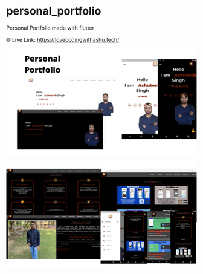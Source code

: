 # personal_portfolio

Personal Portfolio made with flutter



🌐 Live Link: https://lovecodingwithashu.tech/

<p float="center">
  <img src="screenshots/image1.png" />

</p>
<p float="center">
  <img src="screenshots/image2.png" />

</p>
